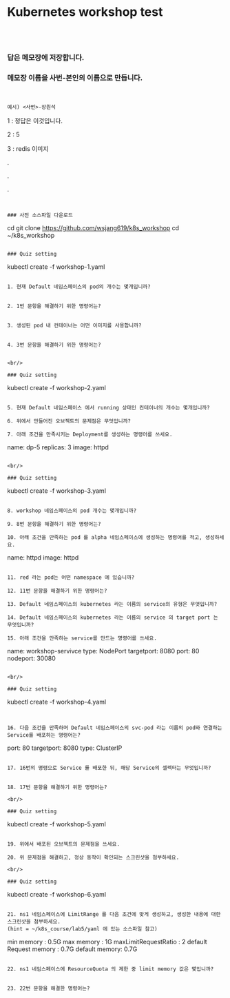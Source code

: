 # Kubernetes workshop test  
<br/>
<br/>

### 답은 메모장에 저장합니다.

### 메모장 이름을 사번-본인의 이름으로 만듭니다. 


<br/>

```
예시) <사번>-장원석
```

1 : 정답은 이것입니다.

2 : 5

3 : redis 이미지

.

.

.


```


### 사전 소스파일 다운로드
```
cd
git clone https://github.com/wsjang619/k8s_workshop
cd ~/k8s_workshop
```

### Quiz setting
```
kubectl create -f workshop-1.yaml
```

1. 현재 Default 네임스페이스의 pod의 개수는 몇개입니까?


2. 1번 문항을 해결하기 위한 명령어는?


3. 생성된 pod 내 컨테이너는 어떤 이미지를 사용합니까?


4. 3번 문항을 해결하기 위한 명령어는?


<br/>

### Quiz setting
```
kubectl create -f workshop-2.yaml
```

5. 현재 Default 네임스페이스 에서 running 상태인 컨테이너의 개수는 몇개입니까?

6. 위에서 만들어진 오브젝트의 문제점은 무엇입니까?

7. 아래 조건을 만족시키는 Deployment를 생성하는 명령어를 쓰세요.

```
name: dp-5
replicas: 3
image: httpd
```

<br/>

### Quiz setting
```
kubectl create -f workshop-3.yaml
```

8. workshop 네임스페이스의 pod 개수는 몇개입니까?

9. 8번 문항을 해결하기 위한 명령어는?

10. 아래 조건을 만족하는 pod 를 alpha 네임스페이스에 생성하는 명령어를 적고, 생성하세요.

```
name: httpd
image: httpd
```

11. red 라는 pod는 어떤 namespace 에 있습니까?

12. 11번 문항을 해결하기 위한 명령어는?

13. Default 네임스페이스의 kubernetes 라는 이름의 service의 유형은 무엇입니까?

14. Default 네임스페이스의 kubernetes 라는 이름의 service 의 target port 는 무엇입니까?

15. 아래 조건을 만족하는 service를 만드는 명령어를 쓰세요.

```
name: workshop-servivce
type: NodePort
targetport: 8080
port: 80
nodeport: 30080
```

<br/>

### Quiz setting
```
kubectl create -f workshop-4.yaml
```


16. 다음 조건을 만족하며 Default 네임스페이스의 svc-pod 라는 이름의 pod와 연결하는 Service를 배포하는 명령어는?
```
port: 80
targetport: 8080
type: ClusterIP
```

17. 16번의 명령으로 Service 를 배포한 뒤, 해당 Service의 셀렉터는 무엇입니까?


18. 17번 문항을 해결하기 위한 명령어는?

<br/>

### Quiz setting
```
kubectl create -f workshop-5.yaml
```

19. 위에서 배포된 오브젝트의 문제점을 쓰세요.

20. 위 문제점을 해결하고, 정상 동작이 확인되는 스크린샷을 첨부하세요.

<br/>

### Quiz setting
```
kubectl create -f workshop-6.yaml
```

21. ns1 네임스페이스에 LimitRange 를 다음 조건에 맞게 생성하고, 생성한 내용에 대한 스크린샷을 첨부하세요.
(hint = ~/k8s_course/lab5/yaml 에 있는 소스파일 참고)
```
min memory : 0.5G
max memory : 1G
maxLimitRequestRatio : 2
default Request memory : 0.7G
default memory: 0.7G
```

22. ns1 네임스페이스에 ResourceQuota 의 제한 중 limit memory 값은 몇입니까?


23. 22번 문항을 해결한 명령어는?
